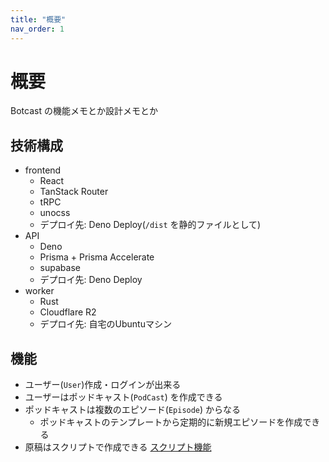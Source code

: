 ```yaml
---
title: "概要"
nav_order: 1
---
```


# 概要

Botcast の機能メモとか設計メモとか

## 技術構成

- frontend
  - React
  - TanStack Router
  - tRPC
  - unocss
  - デプロイ先: Deno Deploy(`/dist` を静的ファイルとして)
- API
  - Deno
  - Prisma + Prisma Accelerate
  - supabase
  - デプロイ先: Deno Deploy
- worker
  - Rust
  - Cloudflare R2
  - デプロイ先: 自宅のUbuntuマシン

## 機能

- ユーザー(`User`)作成・ログインが出来る
- ユーザーはポッドキャスト(`PodCast`) を作成できる
- ポッドキャストは複数のエピソード(`Episode`) からなる
  - ポッドキャストのテンプレートから定期的に新規エピソードを作成できる
- 原稿はスクリプトで作成できる [スクリプト機能](/script.md)
